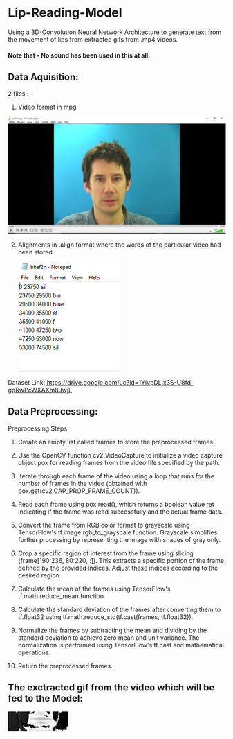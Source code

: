 # Lip-Reading-Model
Using a 3D-Convolution Neural Network Architecture to generate text from the movement of lips from extracted gifs from .mp4 videos.
#### Note that - No sound has been used in this at all.

## Data Aquisition:
2 files :
1. Video format in mpg

![image](https://github.com/itssaiii/Lip-Reading-Model/blob/main/images/mp4%20videos.PNG)


2. Alignments in .align format where the words of the particular video had been stored



    ![image](https://github.com/itssaiii/Lip-Reading-Model/blob/main/images/align%20files.PNG)
    
    
Dataset Link: 
https://drive.google.com/uc?id=1YlvpDLix3S-U8fd-gqRwPcWXAXm8JwjL

## Data Preprocessing: 
Preprocessing Steps

1.	Create an empty list called frames to store the preprocessed frames.

2.	Use the OpenCV function cv2.VideoCapture to initialize a video capture object pox for reading frames from the video file specified by the path.

3.	Iterate through each frame of the video using a loop that runs for the number of frames in the video (obtained with pox.get(cv2.CAP_PROP_FRAME_COUNT)).

4.	Read each frame using pox.read(), which returns a boolean value ret indicating if the frame was read successfully and the actual frame data.

5.	Convert the frame from RGB color format to grayscale using TensorFlow's tf.image.rgb_to_grayscale function. Grayscale simplifies further processing by representing the image with shades of gray only.

6.	Crop a specific region of interest from the frame using slicing (frame[190:236, 80:220, :]). This extracts a specific portion of the frame defined by the provided indices. Adjust these indices according to the desired region.


7.	Calculate the mean of the frames using TensorFlow's tf.math.reduce_mean function.

8.	Calculate the standard deviation of the frames after converting them to tf.float32 using tf.math.reduce_std(tf.cast(frames, tf.float32)).

9.	Normalize the frames by subtracting the mean and dividing by the standard deviation to achieve zero mean and unit variance. The normalization is performed using TensorFlow's tf.cast and mathematical operations.

10.	Return the preprocessed frames.


## The exctracted gif from the video which will be fed to the Model: 


![animation](https://github.com/itssaiii/Lip-Reading-Model/blob/main/images/animation.gif)

